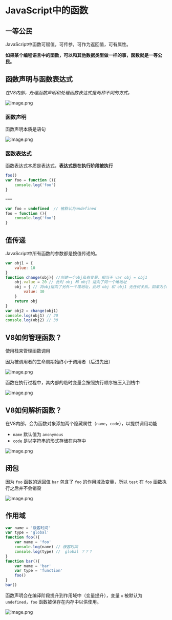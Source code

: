 # JavaScript中的函数

## 一等公民

JavaScript中函数可赋值，可传参，可作为返回值，可有属性。

**如果某个编程语言中的函数，可以和其他数据类型做一样的事，函数就是一等公民。**

## 函数声明与函数表达式

_在V8内部，处理函数声明和处理函数表达式是两种不同的方式。_

![image.png](https://cdn.jsdelivr.net/gh/yunshen-1995/pic-bed@main/img/20230508163511.png)

### 函数声明

函数声明本质是语句

![image.png](https://cdn.jsdelivr.net/gh/yunshen-1995/pic-bed@main/img/20230508163522.png)

### 函数表达式

函数表达式本质是表达式，**表达式是在执行阶段被执行**

```js
foo()
var foo = function (){
    console.log('foo')
}

===
   
var foo = undefined  // 被默认为undefined
foo = function (){
    console.log('foo')
}
```

## 值传递

JavaScript中所有函数的参数都是按值传递的。

```js
var obj1 = {
	value: 10
}
function change(obj){ //创建一个obj私有变量，相当于 var obj = obj1
	obj.value = 20 // 此时 obj 和 obj1 指向了同一个堆地址
	obj = { // 将obj指向了另外一个堆地址，此时 obj 和 obj1 无任何关系。如果为引用传递那obj1也将改变
		value: 30
	}
	return obj
}
var obj2 = change(obj1)
console.log(obj1) // 20
console.log(obj2) // 30
```

## V8如何管理函数？

使用栈来管理函数调用

因为被调用者的生命周期始终小于调用者（后进先出）

![image.png](https://cdn.jsdelivr.net/gh/yunshen-1995/pic-bed@main/img/20230508163304.png)

函数在执行过程中，其内部的临时变量会按照执行顺序被压入到栈中

![image.png](https://cdn.jsdelivr.net/gh/yunshen-1995/pic-bed@main/img/20230508163322.png)

## V8如何解析函数？

在V8内部，会为函数对象添加两个隐藏属性（`name`，`code`），以提供调用功能

- `name` 默认值为 `anonymous`
- `code` 是以字符串的形式存储在内存中

![image.png](https://cdn.jsdelivr.net/gh/yunshen-1995/pic-bed@main/img/20230508163452.png)

## 闭包

因为 `foo` 函数的返回值 `bar` 包含了 `foo` 的作用域及变量，所以 `test` 在 `foo` 函数执行之后并不会销毁

![image.png](https://cdn.jsdelivr.net/gh/yunshen-1995/pic-bed@main/img/20230508163501.png)

## 作用域

```js
var name = '极客时间'
var type = 'global'
function foo(){
    var name = 'foo'
    console.log(name) // 极客时间
    console.log(type) //  global ？？？
}
function bar(){
    var name = 'bar'
    var type = 'function'
    foo()
}
bar()
```
函数声明会在编译阶段提升到作用域中（变量提升），变量 `x` 被默认为 `undefined`，`foo` 函数被保存在内存中以供使用。

![image.png](https://cdn.jsdelivr.net/gh/yunshen-1995/pic-bed@main/img/20230508163552.png)


